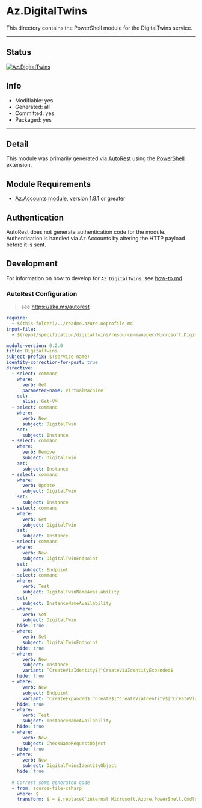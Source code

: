 <!-- region Generated -->
# Az.DigitalTwins
This directory contains the PowerShell module for the DigitalTwins service.

---
## Status
[![Az.DigitalTwins](https://img.shields.io/powershellgallery/v/Az.DigitalTwins.svg?style=flat-square&label=Az.DigitalTwins "Az.DigitalTwins")](https://www.powershellgallery.com/packages/Az.DigitalTwins/)

## Info
- Modifiable: yes
- Generated: all
- Committed: yes
- Packaged: yes

---
## Detail
This module was primarily generated via [AutoRest](https://github.com/Azure/autorest) using the [PowerShell](https://github.com/Azure/autorest.powershell) extension.

## Module Requirements
- [Az.Accounts module](https://www.powershellgallery.com/packages/Az.Accounts/), version 1.8.1 or greater

## Authentication
AutoRest does not generate authentication code for the module. Authentication is handled via Az.Accounts by altering the HTTP payload before it is sent.

## Development
For information on how to develop for `Az.DigitalTwins`, see [how-to.md](how-to.md).
<!-- endregion -->

### AutoRest Configuration
> see https://aka.ms/autorest

``` yaml
require:
  - $(this-folder)/../readme.azure.noprofile.md
input-file:
  - $(repo)/specification/digitaltwins/resource-manager/Microsoft.DigitalTwins/stable/2020-10-31/digitaltwins.json

module-version: 0.2.0
title: DigitalTwins
subject-prefix: $(service-name)
identity-correction-for-post: true
directive:
  - select: command
    where:
      verb: Get
      parameter-name: VirtualMachine
    set:
      alias: Get-VM
  - select: command
    where:
      verb: New
      subject: DigitalTwin
    set:
      subject: Instance
  - select: command
    where:
      verb: Remove
      subject: DigitalTwin
    set:
      subject: Instance
  - select: command
    where:
      verb: Update
      subject: DigitalTwin
    set:
      subject: Instance
  - select: command      
    where:
      verb: Get
      subject: DigitalTwin
    set:
      subject: Instance
  - select: command
    where:
      verb: New
      subject: DigitalTwinEndpoint
    set:
      subject: Endpoint
  - select: command
    where:
      verb: Test
      subject: DigitalTwinNameAvailability
    set:
      subject: InstanceNameAvailability
  - where:
      verb: Set
      subject: DigitalTwin
    hide: true
  - where:
      verb: Set
      subject: DigitalTwinEndpoint
    hide: true
  - where:
      verb: New
      subject: Instance
      variant: ^CreateViaIdentity$|^CreateViaIdentityExpanded$
    hide: true
  - where:
      verb: New
      subject: Endpoint
      variant: ^CreateExpanded$|^Create$|^CreateViaIdentity$|^CreateViaIdentityExpanded$
    hide: true
  - where:
      verb: Test
      subject: InstanceNameAvailability
    hide: true
  - where:
      verb: New
      subject: CheckNameRequestObject
    hide: true
  - where:
      verb: New
      subject: DigitalTwinsIdentityObject
    hide: true
  
  # Correct some generated code
  - from: source-file-csharp
    where: $
    transform: $ = $.replace('internal Microsoft.Azure.PowerShell.Cmdlets.DigitalTwins.Models.Api20201031.IDigitalTwinsEndpointResourceProperties Property', 'public Microsoft.Azure.PowerShell.Cmdlets.DigitalTwins.Models.Api20201031.IDigitalTwinsEndpointResourceProperties Property');

```
